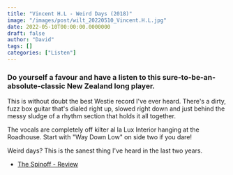 ```yaml
---
title: "Vincent H.L - Weird Days (2018)"
image: "/images/post/wilt_20220510_Vincent.H.L.jpg"
date: 2022-05-10T00:00:00.0000000
draft: false
author: "David"
tags: []
categories: ["Listen"]
---
```

### Do yourself a favour and have a listen to this sure-to-be-an-absolute-classic New Zealand long player.

 This is without doubt the best Westie record I've ever heard. There's a dirty, fuzz box guitar that's dialed right up, slowed right down and just behind the messy sludge of a rhythm section that holds it all together. 

 The vocals are completely off kilter al la Lux Interior hanging at the Roadhouse. Start with "Way Down Low" on side two if you dare!

 Weird days? This is the sanest thing I've heard in the last two years.

-  [The Spinoff - Review](https://thespinoff.co.nz/music/02-07-2018/vincent-hl-from-west-auckland-punk-drummer-to-fuzz-folkster)